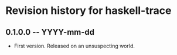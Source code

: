 # Revision history for haskell-trace

## 0.1.0.0 -- YYYY-mm-dd

* First version. Released on an unsuspecting world.
